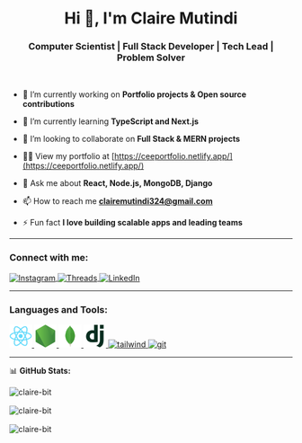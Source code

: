 <h1 align="center">Hi 👋, I'm Claire Mutindi</h1>
<h3 align="center">Computer Scientist | Full Stack Developer | Tech Lead | Problem Solver</h3>

<p align="left"> 
  <a href="https://twitter.com/" target="blank">
    <img src="https://img.shields.io/twitter/follow/?logo=twitter&style=for-the-badge" alt="" />
  </a> 
</p>

- 🔭 I’m currently working on **Portfolio projects & Open source contributions**

- 🌱 I’m currently learning **TypeScript and Next.js**

- 👯 I’m looking to collaborate on **Full Stack & MERN projects**

- 👨‍💻 View my portfolio at [https://ceeportfolio.netlify.app/](https://ceeportfolio.netlify.app/)

- 💬 Ask me about **React, Node.js, MongoDB, Django**

- 📫 How to reach me **clairemutindi324@gmail.com**

- ⚡ Fun fact **I love building scalable apps and leading teams**

---

<h3 align="left">Connect with me:</h3>
<p align="left">
  <a href="https://www.instagram.com/__clairem" target="blank">
    <img align="center" src="https://raw.githubusercontent.com/rahuldkjain/github-profile-readme-generator/master/src/images/icons/Social/instagram.svg" alt="Instagram" height="30" width="40" />
  </a>
  <a href="https://www.threads.net/@__clairem" target="blank">
  <img align="center" src="https://cdn.jsdelivr.net/npm/simple-icons@v9/icons/threads.svg" alt="Threads" height="30" width="40" />
</a>
  <a href="https://www.linkedin.com/in/claire-mutindi-0b5469252" target="blank">
    <img align="center" src="https://raw.githubusercontent.com/rahuldkjain/github-profile-readme-generator/master/src/images/icons/Social/linked-in-alt.svg" alt="LinkedIn" height="30" width="40" />
  </a>
</p>

---

<h3 align="left">Languages and Tools:</h3>
<p align="left"> 
  <a href="https://reactjs.org/" target="_blank" rel="noreferrer"> 
    <img src="https://raw.githubusercontent.com/devicons/devicon/master/icons/react/react-original.svg" alt="react" width="40" height="40"/> 
  </a> 
  <a href="https://nodejs.org/" target="_blank" rel="noreferrer"> 
    <img src="https://raw.githubusercontent.com/devicons/devicon/master/icons/nodejs/nodejs-original.svg" alt="nodejs" width="40" height="40"/> 
  </a> 
  <a href="https://www.mongodb.com/" target="_blank" rel="noreferrer"> 
    <img src="https://raw.githubusercontent.com/devicons/devicon/master/icons/mongodb/mongodb-original.svg" alt="mongodb" width="40" height="40"/> 
  </a> 
  <a href="https://www.djangoproject.com/" target="_blank" rel="noreferrer"> 
    <img src="https://raw.githubusercontent.com/devicons/devicon/master/icons/django/django-plain.svg" alt="django" width="40" height="40"/> 
  </a> 
  <a href="https://tailwindcss.com/" target="_blank" rel="noreferrer"> 
    <img src="https://www.vectorlogo.zone/logos/tailwindcss/tailwindcss-icon.svg" alt="tailwind" width="40" height="40"/> 
  </a> 
  <a href="https://git-scm.com/" target="_blank" rel="noreferrer"> 
    <img src="https://www.vectorlogo.zone/logos/git-scm/git-scm-icon.svg" alt="git" width="40" height="40"/> 
  </a> 
</p>

---

📊 **GitHub Stats:**  
<p>
  <img align="center" src="https://github-readme-stats.vercel.app/api?username=claire-bit&show_icons=true&locale=en" alt="claire-bit" />
</p>
<p>
  <img align="center" src="https://github-readme-streak-stats.herokuapp.com/?user=claire-bit&" alt="claire-bit"/>
</p>
<p>
  <img align="center" src="https://github-readme-stats.vercel.app/api/top-langs?username=claire-bit&show_icons=true&locale=en&layout=compact" alt="claire-bit" />
</p>
